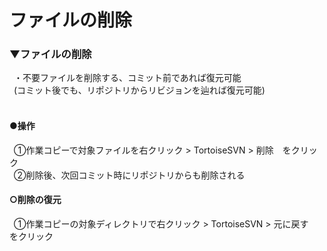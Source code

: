 # ファイルの削除

### ▼ファイルの削除
&ensp;・不要ファイルを削除する、コミット前であれば復元可能<br>
&ensp;(コミット後でも、リポジトリからリビジョンを辿れば復元可能)<br>
<br>

#### ●操作
&ensp;①作業コピーで対象ファイルを右クリック > TortoiseSVN > 削除　をクリック<br>
&ensp;②削除後、次回コミット時にリポジトリからも削除される<br>

#### ○削除の復元
&ensp;①作業コピーの対象ディレクトリで右クリック > TortoiseSVN > 元に戻す　をクリック<br>
